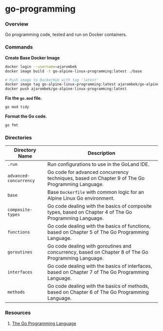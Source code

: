 # go-programming

### Overview

Go programming code, tested and run on Docker containers.

### Commands

**Create Base Docker Image**

```bash
docker login --username=ajarombek
docker image build -t go-alpine-linux-programming:latest ./base

# Push image to DockerHub with tag 'latest'
docker image tag go-alpine-linux-programming:latest ajarombek/go-alpine-linux-programming:latest
docker push ajarombek/go-alpine-linux-programming:latest
```

**Fix the `go.mod` file.**

```bash
go mod tidy
```

**Format the Go code.**

```bash
go fmt
```

### Directories

| Directory Name         | Description                                                                                            |
|------------------------|--------------------------------------------------------------------------------------------------------|
| `.run`                 | Run configurations to use in the GoLand IDE.                                                           |
| `advanced-concurrency` | Go code for advanced concurrency techniques, based on Chapter 9 of The Go Programming Language.        |
| `base`                 | Base `Dockerfile` with common logic for an Alpine Linux Go environment.                                |
| `composite-types`      | Go code dealing with the basics of composite types, based on Chapter 4 of The Go Programming Language. |
| `functions`            | Go code dealing with the basics of functions, based on Chapter 5 of The Go Programming Language.       |
| `goroutines`           | Go code dealing with goroutines and concurrency, based on Chapter 8 of The Go Programming Language.    |
| `interfaces`           | Go code dealing with the basics of interfaces, based on Chapter 7 of The Go Programming Language.      |
| `methods`              | Go code dealing with the basics of methods, based on Chapter 6 of The Go Programming Language.         |

### Resources

1. [The Go Programming Language](https://www.gopl.io/)